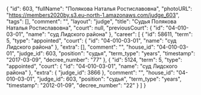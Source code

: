 {
    "id": 603,
    "fullName": "Полякова Наталья Ростиславовна",
    "photoURL": "https://members2020by.s3.eu-north-1.amazonaws.com/judge_603",
    "tags": [],
    "comment": "",
    "layout": "judge",
    "title": "Судья Полякова Наталья Ростиславовна",
    "court": null,
    "previousCourt": {
        "id": "04-010-03-01",
        "name": "суд Лидского района"
    },
    "career": [
        {
            "id": 58611,
            "term": 5,
            "type": "appointed",
            "court": {
                "id": "04-010-03-01",
                "name": "суд Лидского района"
            },
            "extra": [],
            "comment": "",
            "house_id": "04-010-03-01",
            "judge_id": 603,
            "position": "судья",
            "term_type": "years",
            "timestamp": "2017-03-09",
            "decree_number": "77"
        },
        {
            "id": 5124,
            "term": 5,
            "type": "appointed",
            "court": {
                "id": "04-010-03-01",
                "name": "суд Лидского района"
            },
            "extra": {
                "judge_id": 3866
            },
            "comment": "",
            "house_id": "04-010-03-01",
            "judge_id": 603,
            "position": "судья",
            "term_type": "years",
            "timestamp": "2012-01-09",
            "decree_number": "22"
        }
    ]
}